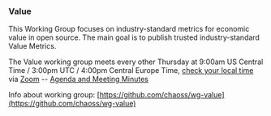### Value

This Working Group focuses on industry-standard metrics for economic value in open source. The main goal is to publish trusted industry-standard Value Metrics. 

The Value working group meets every other Thursday at 9:00am US Central Time / 3:00pm UTC / 4:00pm Central Europe Time, [check your local time](https://arewemeetingyet.com/Chicago/2021-02-11/09:50/b/CHAOSS%20Value%20WG%20Meeting) via [Zoom](https://zoom.us/j/4998687533) -- [Agenda and Meeting Minutes](https://docs.google.com/document/d/1Bf6a1Ywi4m0Ywo4vuBBp3Q9_AA_QKbWf99WxAqRbpMw/edit)

Info about working group: [https://github.com/chaoss/wg-value](https://github.com/chaoss/wg-value)
